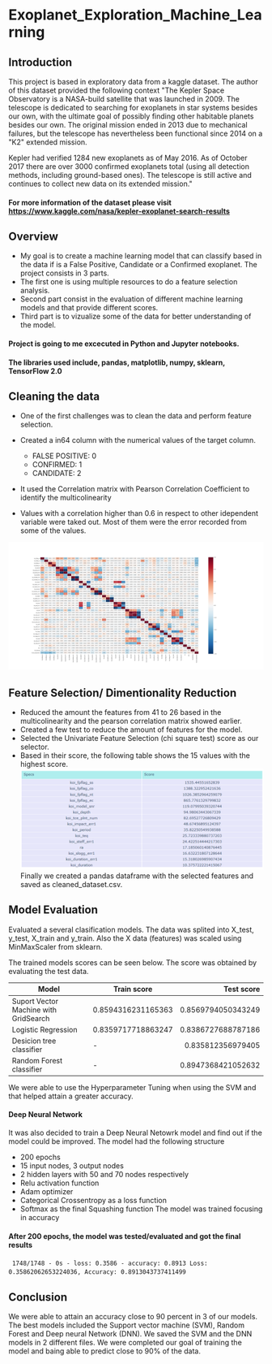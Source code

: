 # Exoplanet_Exploration_Machine_Learning
## Introduction
This project is based in exploratory data from a kaggle dataset.
The author of this dataset provided the following context
"The Kepler Space Observatory is a NASA-build satellite that was launched in 2009. The telescope is dedicated to searching for exoplanets in star systems besides our own, with the ultimate goal of possibly finding other habitable planets besides our own. The original mission ended in 2013 due to mechanical failures, but the telescope has nevertheless been functional since 2014 on a "K2" extended mission.

Kepler had verified 1284 new exoplanets as of May 2016. As of October 2017 there are over 3000 confirmed exoplanets total (using all detection methods, including ground-based ones). The telescope is still active and continues to collect new data on its extended mission."

#### For more information of the dataset please visit https://www.kaggle.com/nasa/kepler-exoplanet-search-results
## Overview
* My goal is to create a machine learning model that can classify based in the data if is a False Positive, Candidate or a Confirmed exoplanet.
The project consists in 3 parts. 
* The first one is using multiple resources to do a feature selection analysis. 
* Second part consist in the evaluation of different machine learning models and that provide different scores. 
* Third part is to vizualize some of the data for better understanding of the model. 

#### Project is going to me excecuted in Python and Jupyter notebooks.
#### The libraries used include, pandas, matplotlib, numpy, sklearn, TensorFlow 2.0

## Cleaning the data
* One of the first challenges was to clean the data and perform feature selection.

* Created a in64 column with the numerical values of the target column.
  + FALSE POSITIVE: 0 
  + CONFIRMED:      1
  + CANDIDATE:      2

* It used the Correlation matrix with Pearson Correlation Coefficient to identify the multicolinearity
* Values with a correlation higher than 0.6 in respect to other idependent variable were taked out. Most of them were the error recorded from some of the values.

![Correlation_matrix](https://github.com/luisantoniococa/Exoplanet_Exploration_Machine_Learning/blob/master/Correlation_matrix.png "Pearson Correlation Coeficient Matrix with Heatmap")

## Feature Selection/ Dimentionality Reduction
* Reduced the amount the features from 41 to 26 based in the multicolinearity and the pearson correlation matrix showed earlier.
* Created a few test to reduce the amount of features for the model. 
* Selected the Univariate Feature Selection (chi square test) score as our selector. 
* Based in their score, the following table shows the 15 values with the highest score.
![Selected_features](https://github.com/luisantoniococa/Exoplanet_Exploration_Machine_Learning/blob/master/selected_features_table.png "Selected features after the Chi Squared test")
Finally we created a pandas dataframe with the selected features and saved as cleaned_dataset.csv.

## Model Evaluation
Evaluated a several clasification models. The data was splited into X_test, y_test, X_train and y_train. Also the X data (features) was scaled using MinMaxScaler from sklearn. 

The trained models scores can be seen below. The score was obtained by evaluating the test data.

| Model      | Train score | Test score |
| --------- | ---------| -----:|
| Suport Vector Machine with GridSearch  | 0.8594316231165363 | 0.8569794050343249 |
| Logistic Regression     |   0.8359717718863247 | 0.8386727688787186 |
| Desicion tree classifier      |    - | 0.835812356979405 |
| Random Forest classifier     |   - | 0.8947368421052632 |

We were able to use the Hyperparameter Tuning when using the SVM and that helped attain a greater accuracy. 
#### Deep Neural Network 
It was also decided to train a Deep Neural Netowrk model and find out if the model could be improved.
The model had the following structure
* 200 epochs
* 15 input nodes, 3 output nodes
* 2 hidden layers with 50 and 70 nodes respectively
* Relu activation function
* Adam optimizer
* Categorical Crossentropy as a loss function
* Softmax as the final Squashing function
The model was trained focusing in accuracy
#### After 200 epochs, the model was tested/evaluated and got the final results
`
1748/1748 - 0s - loss: 0.3586 - accuracy: 0.8913
Loss: 0.35862062653224036, Accuracy: 0.8913043737411499`


## Conclusion
We were able to attain an accuracy close to 90 percent in 3 of our models. 
The best models included the Support vector machine (SVM), Random Forest and Deep neural Network (DNN). We saved the SVM and the DNN models in 2 different files. We were completed our goal of training the model and baing able to predict close to 90% of the data. 

